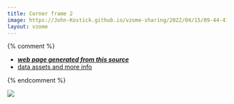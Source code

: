 ```yaml
---
title: Corner frame 2
image: https://John-Kostick.github.io/vzome-sharing/2022/04/15/09-44-47-Corner-frame-2/Corner-frame-2.png
layout: vzome
---
```


{% comment %}
 - [***web page generated from this source***][post]
 - [data assets and more info][github]

[post]: <https://John-Kostick.github.io/vzome-sharing/2022/04/15/Corner-frame-2-09-44-47.html>
[github]: <https://github.com/John-Kostick/vzome-sharing/tree/main/2022/04/15/09-44-47-Corner-frame-2/>
{% endcomment %}

<vzome-viewer style="width: 100%; height: 65vh;"
       src="https://John-Kostick.github.io/vzome-sharing/2022/04/15/09-44-47-Corner-frame-2/Corner-frame-2.vZome" >
  <img src="https://John-Kostick.github.io/vzome-sharing/2022/04/15/09-44-47-Corner-frame-2/Corner-frame-2.png" />
</vzome-viewer>